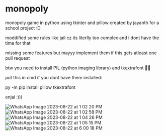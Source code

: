 # monopoly

monopoly game in python using tkinter and pillow created by jayanth for a school project :D

moddified some rules like jail cz its literlly too complex and i dont have the time for that

missing some features but mayyy implement them if this gets atleast one pull request

btw you need to install PIL (python imaging library) and tkextrafont 👍🏽

put this in cmd if you dont have them installed:

py -m pip install pillow tkextrafont

enjai :)))

![WhatsApp Image 2023-08-22 at 1 02 20 PM](https://github.com/jayynut/monopoly/assets/134786265/91fc2174-e449-467d-b8cb-a01e3fe6f3dd)
![WhatsApp Image 2023-08-22 at 1 02 58 PM](https://github.com/jayynut/monopoly/assets/134786265/ecef4f68-dd97-418f-91cd-a331917a4972)
![WhatsApp Image 2023-08-22 at 1 04 26 PM](https://github.com/jayynut/monopoly/assets/134786265/0465a563-ff7f-409e-9cd2-e91f104297f0)
![WhatsApp Image 2023-08-22 at 1 05 15 PM](https://github.com/jayynut/monopoly/assets/134786265/9a191eb5-dd74-4afc-bea1-e0a02b175ac4)
![WhatsApp Image 2023-08-22 at 6 00 18 PM](https://github.com/jayynut/monopoly/assets/134786265/1420c7bb-0381-4c39-a8e2-a75c6ea8f2ed)
